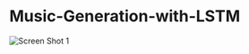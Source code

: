 # Music-Generation-with-LSTM

![Screen Shot 1](https://user-images.githubusercontent.com/15584108/212760785-93cf3981-5152-4f16-86bd-253d1ecfb85c.png)
